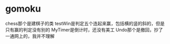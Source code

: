 # gomoku
chess那个是建棋子的类
testWin是判定五个连起来赢，包括横的竖的斜的，但是只有赢的判定没有别的
MyTimer是倒计时，还没有美工
Undo那个是撤回，抄了一通网上的，我并不理解
